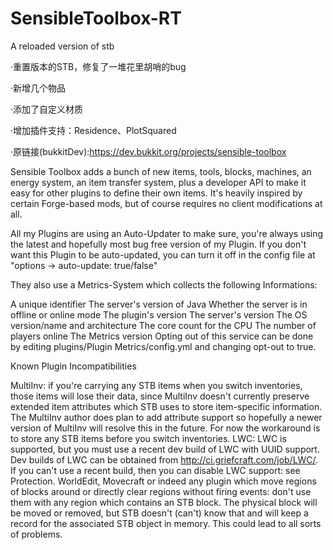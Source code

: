 # SensibleToolbox-RT
A reloaded version of stb

 ·重置版本的STB，修复了一堆花里胡哨的bug
 
·新增几个物品
 
·添加了自定义材质
 
·增加插件支持：Residence、PlotSquared
 
·原链接(bukkitDev):https://dev.bukkit.org/projects/sensible-toolbox


Sensible Toolbox adds a bunch of new items, tools, blocks, machines, an energy system, an item transfer system, plus a developer API to make it easy for other plugins to define their own items. It's heavily inspired by certain Forge-based mods, but of course requires no client modifications at all.

All my Plugins are using an Auto-Updater to make sure, you're always
using the latest and hopefully most bug free version of my Plugin.
If you don't want this Plugin to be auto-updated, you can turn it off
in the config file at "options -> auto-update: true/false"

They also use a Metrics-System which collects the following Informations:

A unique identifier
The server's version of Java
Whether the server is in offline or online mode
The plugin's version
The server's version
The OS version/name and architecture
The core count for the CPU
The number of players online
The Metrics version
Opting out of this service can be done by editing 
plugins/Plugin Metrics/config.yml and changing opt-out to true.

Known Plugin Incompatibilities

MultiInv: if you're carrying any STB items when you switch inventories, those items will lose their data, since MultiInv doesn't currently preserve extended item attributes which STB uses to store item-specific information. The MultiInv author does plan to add attribute support so hopefully a newer version of MultiInv will resolve this in the future. For now the workaround is to store any STB items before you switch inventories.
LWC: LWC is supported, but you must use a recent dev build of LWC with UUID support. Dev builds of LWC can be obtained from http://ci.griefcraft.com/job/LWC/. If you can't use a recent build, then you can disable LWC support: see Protection.
WorldEdit, Movecraft or indeed any plugin which move regions of blocks around or directly clear regions without firing events: don't use them with any region which contains an STB block. The physical block will be moved or removed, but STB doesn't (can't) know that and will keep a record for the associated STB object in memory. This could lead to all sorts of problems.
